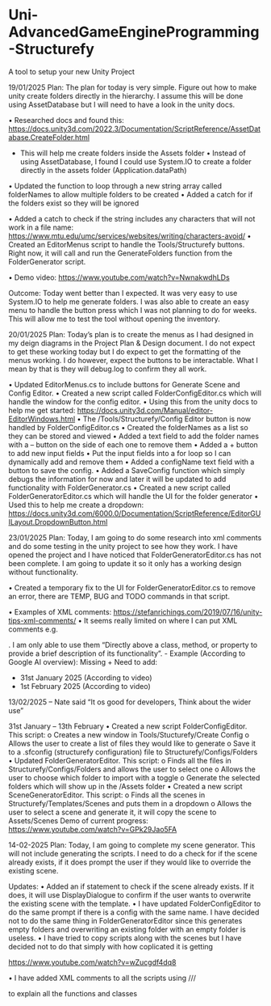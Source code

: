 # Uni-AdvancedGameEngineProgramming-Structurefy
 A tool to setup your new Unity Project

19/01/2025
Plan: The plan for today is very simple. Figure out how to make unity create folders directly in the hierarchy. I assume this will be done using AssetDatabase but I will need to have a look in the unity docs.

•	Researched docs and found this: https://docs.unity3d.com/2022.3/Documentation/ScriptReference/AssetDatabase.CreateFolder.html
-	This will help me create folders inside the Assets folder
•	Instead of using AssetDatabase, I found I could use System.IO to create a folder directly in the assets folder (Application.dataPath)






•	Updated the function to loop through a new string array called folderNames to allow multiple folders to be created
•	Added a catch for if the folders exist so they will be ignored
 

•	Added a catch to check if the string includes any characters that will not work in a file name: https://www.mtu.edu/umc/services/websites/writing/characters-avoid/
•	Created an EditorMenus script to handle the Tools/Structurefy buttons. Right now, it will call and run the GenerateFolders function from the FolderGenerator script.











•	Demo video: https://www.youtube.com/watch?v=NwnakwdhLDs

Outcome: Today went better than I expected. It was very easy to use System.IO to help me generate folders. I was also able to create an easy menu to handle the button press which I was not planning to do for weeks. This will allow me to test the tool without opening the inventory.

20/01/2025
Plan: Today’s plan is to create the menus as I had designed in my deign diagrams in the Project Plan & Design document. I do not expect to get these working today but I do expect to get the formatting of the menus working. I do however, expect the buttons to be interactable. What I mean by that is they will debug.log to confirm they all work.

•	Updated EditorMenus.cs to include buttons for Generate Scene and Config Editor.
•	Created a new script called FolderConfigEditor.cs which will handle the window for the config editor.
•	Using this from the unity docs to help me get started: https://docs.unity3d.com/Manual/editor-EditorWindows.html
•	The /Tools/Structurefy/Config Editor button is now handled by FolderConfigEditor.cs
•	Created the folderNames as a list so they can be stored and viewed
•	Added a text field to add the folder names with a – button on the side of each one to remove them
•	Added a + button to add new input fields
•	Put the input fields into a for loop so I can dynamically add and remove them
•	Added a configName text field with a button to save the config.
•	Added a SaveConfig function which simply debugs the information for now and later it will be updated to add functionality with FolderGenerator.cs
•	Created a new script called FolderGeneratorEditor.cs which will handle the UI for the folder generator
•	Used this to help me create a dropdown: https://docs.unity3d.com/6000.0/Documentation/ScriptReference/EditorGUILayout.DropdownButton.html

23/01/2025
Plan: Today, I am going to do some research into xml comments and do some testing in the unity project to see how they work. I have opened the project and I have noticed that FolderGeneratorEditor.cs has not been complete. I am going to update it so it only has a working design without functionality.

•	Created a temporary fix to the UI for FolderGeneratorEditor.cs to remove an error, there are TEMP, BUG and TODO commands in that script.
 

 

•	Examples of XML comments: https://stefanrichings.com/2019/07/16/unity-tips-xml-comments/
•	It seems really limited on where I can put XML comments e.g. <summary>. I am only able to use them “Directly above a class, method, or property to provide a brief description of its functionality”.
	- Example (According to Google AI overview): 
Missing + Need to add:
-	31st January 2025 (According to video)
-	1st February 2025 (According to video)


13/02/2025 – Nate said “It os good for developers, Think about the wider use”

31st January – 13th February
•	Created a new script FolderConfigEditor. This script:
o	Creates a new window in Tools/Stucturefy/Create Config
o	Allows the user to create a list of files they would like to generate
o	Save it to a .sfconfig (structurefy configuration) file to Structurefy/Configs/Folders
•	Updated FolderGeneratorEditor. This script:
o	Finds all the files in Structurefy/Configs/Folders and allows the user to select one
o	Allows the user to choose which folder to import with a toggle
o	Generate the selected folders which will show up in the /Assets folder
•	Created a new script SceneGeneratorEditor. This script:
o	Finds all the scenes in Structurefy/Templates/Scenes and puts them in a dropdown
o	Allows the user to select a scene and generate it, it will copy the scene to Assets/Scenes
Demo of current progress: https://www.youtube.com/watch?v=GPk29Jao5FA

14-02-2025
Plan: Today, I am going to complete my scene generator. This will not include generating the scripts. I need to do a check for if the scene already exists, if it does prompt the user if they would like to override the existing scene.

Updates:
•	Added an if statement to check if the scene already exists. If it does, it will use DisplayDialogue to confirm if the user wants to overwrite the existing scene with the template.
•	I have updated FolderConfigEditor to do the same prompt if there is a config with the same name. I have decided not to do the same thing in FolderGeneratorEditor since this generates empty folders and overwriting an existing folder with an empty folder is useless.
•	I have tried to copy scripts along with the scenes but I have decided not to do that simply with how coplicated it is getting
   
https://www.youtube.com/watch?v=wZucgdf4dq8

•	I have added XML comments to all the scripts using /// <summary> to explain all the functions and classes
